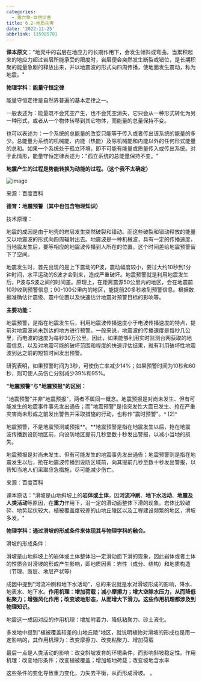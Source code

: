 ```yaml
---
categories:
  - 第六章-自然灾害
title: 6.2-地质灾害
date: '2022-11-25'
abbrlink: 135985781
---
```

**课本原文**："地壳中的岩层在地应力的长期作用下，会发生倾斜或弯曲。当累积起来的地应力超过岩层所能承受的限度时，岩层便会突然发生断裂或错位，是长期积聚的能量急剧的释放出来，并以地震波的形式向四周传播，使地面发生震动，称为地震。"

**物理学科**：**能量守恒定律**

能量守恒定律是自然界普遍的基本定律之一。

一般表述为：能量既不会凭空产生，也不会凭空消失，它只会从一种形式转化为另一种形式，或者从一个物体转移到其它物体，而能量的总量保持不变。

也可以表述为：一个系统的总能量的改变只能等于传入或者传出该系统的能量的多少。总能量为系统的机械能、内能（热能）及除机械能和内能以外的任何形式能量的总和。如果一个系统处于孤立环境，即不可能有能量或质量传入或传出系统。对于此情形，能量守恒定律表述为："孤立系统的总能量保持不变。"

**地震产生的过程是势能转换为动能的过程。（这个我不太确定）**

![image](media/image1.png)

来源：百度百科

**德育：地震预警（其中也包含物理知识）**

技术原理：

地震的成因是由于地壳的岩层发生突然破裂和错动。而这些破裂和错动释放的能量又以地震波的形式向四周辐射出去。地震波是一种机械波，具有一定的传播速度，当地震发生后，要等相应的地震波传播到人所在的位置。这个时间差给地震预警留下了空间。

地震发生时，首先出现的是上下震动的P波，震动幅度较小，要过大约10秒到1分钟时间，水平运动的S波才会到来，造成严重破坏。地震预警就是利用地震发生后，P波与S波之间的时间差。原理上，在距离震源50公里内的地区，会在地震前10秒收到预警信息；90-100公里内的地区，能提前20多秒收到预警信息。根据数据准确估计震级、震中位置以及快速估计地震对预警目标的影响等。

**主要功能：**

地震预警，是指在地震发生后，利用地震波传播速度小于电波传播速度的特点，提前对地震波尚未到达的地方进行预警。一般来说，地震波的传播速度是每秒几公里，而电波的速度为每秒30万公里。因此，如果能够利用实时监测台网获取的地震信息，以及对地震可能的破坏范围和程度的快速评估结果，就有利用破坏性地震波到达之前的短暂时间发出预警。

研究表明，如果预警时间为3秒，可使伤亡率减少14%；如果预警时间为10秒和60秒，则可使人员伤亡分别减少39%和95%。

**"地震预警"与"地震预报"的区别：**

"地震预警"并非"地震预报"，两者不属同一概念。地震预报是对尚未发生、但有可能发生的地震事件事先发出通告；而"地震预警"是指突发性大震已发生、抢在严重灾害尚未形成之前发出警告并采取措施的行动，也称作"震时预警"。^ \[2\]^ 

地震预警，不是地震预测或预报**。**地震预警是指在地震发生以后，抢在地震波传播到设防地区前，向设防地区提前几秒至数十秒发出警报，以减小当地的损失。

地震预报是对尚未发生、但有可能发生的地震事先发出通告；地震预警则是指在地震发生以后，抢在地震波传播到设防区域前，向其提前几秒至数十秒发出警报，以告知当地人们采取应急措施，尽可能减少伤亡。

来源：百度百科

课本原话："滑坡是山地斜坡上的**岩体或土体**，因**河流冲刷**、**地下水活动**、**地震及人类活动**等原因，在**重力**作用下，沿一定的滑动面整体下滑的现象。岩体比较破碎、地势起伏较大、植被覆盖度较差的山地丘陵区以及工程建设频繁的地区，滑坡多发。"

**物理学科：通过滑坡的形成条件来体现其与物理学科的融合。**

滑坡的形成条件：

滑坡是山地斜坡上的岩体或土体整体沿一定滑动面下滑的现象，因此岩体或者土体的性质会对滑坡的形成产生影响，即地质因素：岩性（成分、结构）和地质构造（节理、断层、地层产状等）

成因中提到"河流冲刷和地下水活动"，总的来说就是水对滑坡形成的影响，降水、地表水、地下水。**作用机理：增加荷载；减小摩擦力；增大空隙水压力，从而降低粘聚力；增强风化作用；改变坡地形态，从而增大下滑力。这些作用机理都涉及到物理知识。**

地震这一成因对应的作用机理：增加附着力、降低粘聚力、砂土液化。

多发地中提到"植被覆盖较差的山地丘陵"地区，就说明植物对滑坡的形成也是用一定影响的，其作用机理为：改变摩擦力、改变粘聚力、增加荷载

最后一点是人类活动的影响：改变斜坡发育的环境条件，而影响斜坡稳定性。作用机理：改变地形条件；改变植被覆盖；增加坡地荷载；改变坡地含水率

这些条件的变化导致重力变化，力失去平衡，从而形成滑坡。
。
